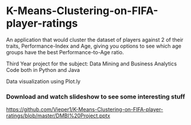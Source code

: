 # K-Means-Clustering-on-FIFA-player-ratings
An application that would cluster the dataset of players against 2 of their traits, Performance-Index and Age, giving you options to see which age groups have the best Performance-to-Age ratio.

Third Year project for the subject: Data Mining and Business Analytics<br>
Code both in Python and Java

Data visualization using Plot.ly


### Download and watch slideshow to see some interesting stuff
https://github.com/Vieper1/K-Means-Clustering-on-FIFA-player-ratings/blob/master/DMBI%20Project.pptx
